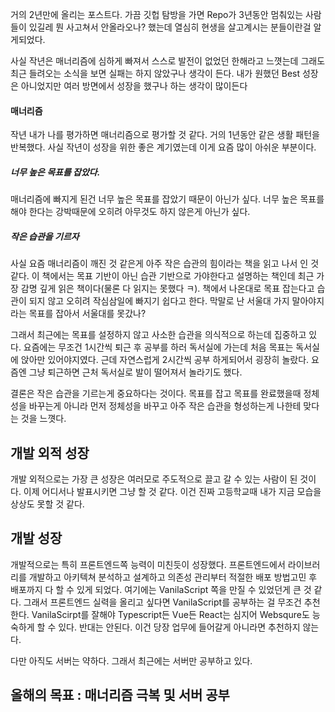 거의 2년만에 올리는 포스트다. 가끔 깃헙 탐방을 가면 Repo가 3년동안 멈춰있는 사람들이 있길레 뭔 사고쳐서 안올라오나? 했는데 열심히 현생을 살고계시는 분들이란걸 알게되었다.

사실 작년은 매너리즘에 심하게 빠져서 스스로 발전이 없었던 한해라고 느꼇는데 그래도 최근 들려오는 소식을 보면 실패는 하지 않았구나 생각이 든다. 내가 원했던 Best 성장은 아니었지만 여러 방면에서 성장을 했구나 하는 생각이 많이든다

#### 매너리즘

작년 내가 나를 평가하면 매너리즘으로 평가할 것 같다. 거의 1년동안 같은 생활 패턴을 반복했다. 사실 작년이 성장을 위한 좋은 계기였는데 이게 요즘 많이 아쉬운 부분이다.

##### 너무 높은 목표를 잡았다.

매너리즘에 빠지게 된건 너무 높은 목표를 잡았기 때문이 아닌가 싶다. 너무 높은 목표를 해야 한다는 강박때문에 오히려 아무것도 하지 않은게 아닌가 싶다.

##### 작은 습관을 기르자

사실 요즘 매너리즘이 깨진 것 같은게 아주 작은 습관의 힘이라는 책을 읽고 나서 인 것 같다. 이 책에서는 목표 기반이 아닌 습관 기반으로 가야한다고 설명하는 책인데 최근 가장 감명 깊게 읽은 책이다(물론 다 읽지는 못했다 ㅋ). 책에서 나온대로 목표 잡는다고 습관이 되지 않고 오히려 작심삼일에 빠지기 쉽다고 한다. 막말로 난 서울대 가지 말아야지 라는 목표를 잡아서 서울대를 못갔나?

그래서 최근에는 목표를 설정하지 않고 사소한 습관을 의식적으로 하는데 집중하고 있다. 요즘에는 무조건 1시간씩 퇴근 후 공부를 하러 독서실에 가는데 처음 목표는 독서실에 앉아만 있어야지였다. 근데 자연스럽게 2시간씩 공부 하게되어서 굉장히 놀랐다. 요즘엔 그냥 퇴근하면 근처 독서실로 발이 떨어져서 놀라기도 했다.

결론은 작은 습관을 기르는게 중요하다는 것이다. 목표를 잡고 목표를 완료했을때 정체성을 바꾸는게 아니라 먼저 정체성을 바꾸고 아주 작은 습관을 형성하는게 나한테 맞다는 것을 느꼇다.

## 개발 외적 성장

개발 외적으로는 가장  큰 성장은 여러모로 주도적으로 끌고 갈 수 있는 사람이 된 것이다. 이제 어디서나 발표시키면 그냥 할 것 같다. 이건 진짜 고등학교때 내가 지금 모습을 상상도 못할 것 같다.

## 개발 성장

개발적으로는 특히 프론트엔드쪽 능력이 미친듯이 성장했다. 프론트엔드에서 라이브러리를 개발하고 아키텍쳐 분석하고 설계하고 의존성 관리부터 적절한 배포 방법고민 후 배포까지 다 할 수 있게 되었다. 여기에는 VanilaScript 쪽을 만질 수 있었던게 큰 것 같다. 그래서 프론트엔드 실력을 올리고 싶다면 VanilaScript를 공부하는 걸 무조건 추천한다. VanilaScirpt를 잘해야 Typescript든 Vue든 React는 심지어 Websqure도 능숙하게 할 수 있다. 반대는 안된다. 이건 당장 업무에 들어갈게 아니라면 추천하지 않는다.

다만 아직도 서버는 약하다. 그래서 최근에는 서버만 공부하고 있다.

## 올해의 목표 : 매너리즘 극복 및 서버 공부

####